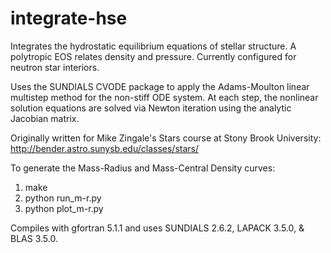 # integrate-hse
Integrates the hydrostatic equilibrium equations of stellar structure. A polytropic EOS relates density and pressure.
Currently configured for neutron star interiors.

Uses the SUNDIALS CVODE package to apply the Adams-Moulton linear multistep method for the non-stiff ODE system.
At each step, the nonlinear solution equations are solved via Newton iteration using the analytic Jacobian matrix.

Originally written for Mike Zingale's Stars course at Stony Brook University: 
http://bender.astro.sunysb.edu/classes/stars/

To generate the Mass-Radius and Mass-Central Density curves:
1) make
2) python run_m-r.py
3) python plot_m-r.py

Compiles with gfortran 5.1.1 and uses SUNDIALS 2.6.2, LAPACK 3.5.0, & BLAS 3.5.0.